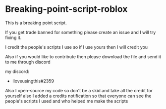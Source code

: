 # Breaking-point-script-roblox
This is a breaking point script.

If you get trade banned for something please create an issue and I will try fixing it.

I credit the people's scripts I use so if I use yours then I will credit you

Also if you would like to contribute then please download the file and send it to me through discord

my discord:

- Iloveusingthis#2359

Also I open-source my code so don't be a skid and take all the credit for yourself also I added a credits notification so that everyone can see the people's scripts I used and who helped me make the scripts